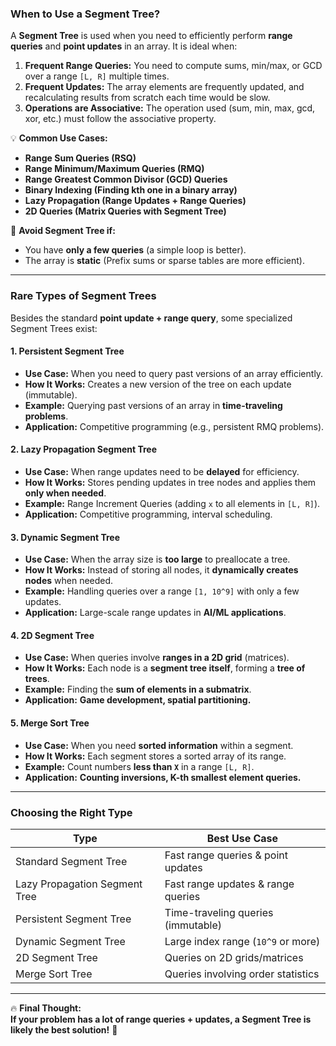### **When to Use a Segment Tree?**
A **Segment Tree** is used when you need to efficiently perform **range queries** and **point updates** in an array. It is ideal when:
1. **Frequent Range Queries:** You need to compute sums, min/max, or GCD over a range `[L, R]` multiple times.
2. **Frequent Updates:** The array elements are frequently updated, and recalculating results from scratch each time would be slow.
3. **Operations are Associative:** The operation used (sum, min, max, gcd, xor, etc.) must follow the associative property.

💡 **Common Use Cases:**
- **Range Sum Queries (RSQ)**
- **Range Minimum/Maximum Queries (RMQ)**
- **Range Greatest Common Divisor (GCD) Queries**
- **Binary Indexing (Finding kth one in a binary array)**
- **Lazy Propagation (Range Updates + Range Queries)**
- **2D Queries (Matrix Queries with Segment Tree)**
  
🛑 **Avoid Segment Tree if:**
- You have **only a few queries** (a simple loop is better).
- The array is **static** (Prefix sums or sparse tables are more efficient).

---

### **Rare Types of Segment Trees**
Besides the standard **point update + range query**, some specialized Segment Trees exist:

#### **1. Persistent Segment Tree**
   - **Use Case:** When you need to query past versions of an array efficiently.
   - **How It Works:** Creates a new version of the tree on each update (immutable).
   - **Example:** Querying past versions of an array in **time-traveling problems**.
   - **Application:** Competitive programming (e.g., persistent RMQ problems).

#### **2. Lazy Propagation Segment Tree**
   - **Use Case:** When range updates need to be **delayed** for efficiency.
   - **How It Works:** Stores pending updates in tree nodes and applies them **only when needed**.
   - **Example:** Range Increment Queries (adding `x` to all elements in `[L, R]`).
   - **Application:** Competitive programming, interval scheduling.

#### **3. Dynamic Segment Tree**
   - **Use Case:** When the array size is **too large** to preallocate a tree.
   - **How It Works:** Instead of storing all nodes, it **dynamically creates nodes** when needed.
   - **Example:** Handling queries over a range `[1, 10^9]` with only a few updates.
   - **Application:** Large-scale range updates in **AI/ML applications**.

#### **4. 2D Segment Tree**
   - **Use Case:** When queries involve **ranges in a 2D grid** (matrices).
   - **How It Works:** Each node is a **segment tree itself**, forming a **tree of trees**.
   - **Example:** Finding the **sum of elements in a submatrix**.
   - **Application:** **Game development, spatial partitioning.**

#### **5. Merge Sort Tree**
   - **Use Case:** When you need **sorted information** within a segment.
   - **How It Works:** Each segment stores a sorted array of its range.
   - **Example:** Count numbers **less than `X`** in a range `[L, R]`.
   - **Application:** **Counting inversions, K-th smallest element queries.**

---

### **Choosing the Right Type**
| Type                         | Best Use Case |
|------------------------------|--------------|
| Standard Segment Tree        | Fast range queries & point updates |
| Lazy Propagation Segment Tree | Fast range updates & range queries |
| Persistent Segment Tree      | Time-traveling queries (immutable) |
| Dynamic Segment Tree         | Large index range (`10^9` or more) |
| 2D Segment Tree              | Queries on 2D grids/matrices |
| Merge Sort Tree              | Queries involving order statistics |

---

🔥 **Final Thought:**  
**If your problem has a lot of range queries + updates, a Segment Tree is likely the best solution!** 🚀